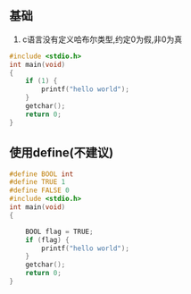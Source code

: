 ## 基础
1. c语言没有定义哈布尔类型,约定0为假,非0为真
```c
#include <stdio.h>
int main(void)
{
	if (1) {
		printf("hello world");
	}
	getchar();
	return 0;
}
```

## 使用define(不建议)


```c
#define BOOL int
#define TRUE 1
#define FALSE 0
#include <stdio.h>
int main(void)
{

	BOOL flag = TRUE;
	if (flag) {
		printf("hello world");
	}
	getchar();
	return 0;
}
```